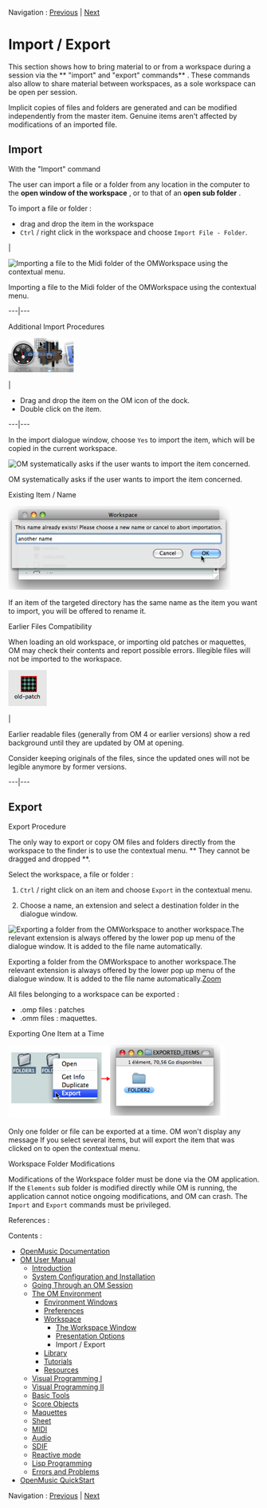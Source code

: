 Navigation : [Previous](WS-Presentation "page
précédente\(Presentation Options\)") | [Next](Library "page
suivante\(Library\)")


# Import / Export

This section shows how to bring material to or from a workspace during a
session via the ** "import" and "export" commands** . These commands also
allow to share material between workspaces, as a sole workspace can be open
per session.

Implicit copies of files and folders are generated and can be modified
independently from the master item. Genuine items aren't affected by
modifications of an imported file.

## Import

With the "Import" command

The user can import a file or a folder from any location in the computer to
the  **open window of the workspace** , or to that of an  **open sub folder**
.

To import a file or folder :

  * drag and drop the item in the workspace
  * `Ctrl` / right click in the workspace and choose `Import File - Folder`.

|

![Importing a file to the Midi folder of the OMWorkspace using the contextual
menu.](../res/import.png)

Importing a file to the Midi folder of the OMWorkspace using the contextual
menu.  
  
---|---  
  
Additional Import Procedures

![](../res/import-dock.png)

|

  * Drag and drop the item on the OM icon of the dock.
  * Double click on the item.

  
  
---|---  
  
In the import dialogue window, choose `Yes` to import the item, which will be
copied in the current workspace.

![OM systematically asks if the user wants to import the item
concerned.](../res/imptdblcck.png)

OM systematically asks if the user wants to import the item concerned.

Existing Item / Name

![](../res/renamepatch.png)

If an item of the targeted directory has the same name as the item you want to
import, you will be offered to rename it.

Earlier Files Compatibility

When loading an old workspace, or importing old patches or maquettes, OM may
check their contents and report possible errors. Illegible files will not be
imported to the workspace.

![](../res/oldpatch.png)

|

Earlier readable files (generally from OM 4 or earlier versions) show a red
background until they are updated by OM at opening.

Consider keeping originals of the files, since the updated ones will not be
legible anymore by former versions.  
  
---|---  
  
## Export

Export Procedure

The only way to export or copy OM files and folders directly from the
workspace to the finder is to use the contextual menu. ** They cannot be
dragged and dropped **.

Select the workspace, a file or folder :

  1. `Ctrl` / right click on an item and choose `Export` in the contextual menu.

  2. Choose a name, an extension and select a destination folder in the dialogue window.

![Exporting a folder from the OMWorkspace to another workspace.The relevant
extension is always offered by the lower pop up menu of the dialogue window.
It is added to the file name automatically.](../res/export_scr.png)

Exporting a folder from the OMWorkspace to another workspace.The relevant
extension is always offered by the lower pop up menu of the dialogue window.
It is added to the file name automatically.[Zoom](../res/export_scr_1.png
"Zoom \(nouvelle fenêtre\)")

All files belonging to a workspace can be exported :

  * .omp files : patches
  * .omm files : maquettes.

Exporting One Item at a Time

![](../res/exportfolders.png)

Only one folder or file can be exported at a time. OM won't display any
message If you select several items, but will export the item that was clicked
on to open the contextual menu.

Workspace Folder Modifications

Modifications of the Workspace folder must be done via the OM application. If
the `Elements` sub folder is modified directly while OM is running, the
application cannot notice ongoing modifications, and OM can crash. The
`Import` and `Export` commands must be privileged.

References :

Contents :

  * [OpenMusic Documentation](OM-Documentation)
  * [OM User Manual](OM-User-Manual)
    * [Introduction](00-Contents)
    * [System Configuration and Installation](Installation)
    * [Going Through an OM Session](Goingthrough)
    * [The OM Environment](Environment)
      * [Environment Windows](MainWindows)
      * [Preferences](Preferences)
      * [Workspace](Workspace)
        * [The Workspace Window](WS-Window)
        * [Presentation Options](WS-Presentation)
        * Import / Export
      * [Library](Library)
      * [Tutorials](Tutorials)
      * [Resources](resources)
    * [Visual Programming I](BasicVisualProgramming)
    * [Visual Programming II](AdvancedVisualProgramming)
    * [Basic Tools](BasicObjects)
    * [Score Objects](ScoreObjects)
    * [Maquettes](Maquettes)
    * [Sheet](Sheet)
    * [MIDI](MIDI)
    * [Audio](Audio)
    * [SDIF](SDIF)
    * [Reactive mode](Reactive)
    * [Lisp Programming](Lisp)
    * [Errors and Problems](errors)
  * [OpenMusic QuickStart](QuickStart-Chapters)

Navigation : [Previous](WS-Presentation "page
précédente\(Presentation Options\)") | [Next](Library "page
suivante\(Library\)")

